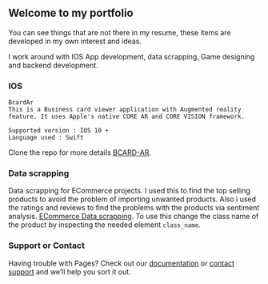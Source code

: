 ## Welcome to my portfolio

You can see things that are not there in my resume, these items are developed in my own interest and ideas.

I work around with IOS App development, data scrapping, Game designing and backend development.

### IOS

```
BcardAr
This is a Business card viewer application with Augmented reality feature. It uses Apple's native CORE AR and CORE VISION framework. 

Supported version : IOS 10 + 
Language used : Swift

```

Clone the repo for more details [BCARD-AR](https://github.com/THAANURK/BCardAr).

### Data scrapping

Data scrapping for ECommerce projects. I used this to find the top selling products to avoid the problem of importing unwanted products. Also i used the ratings and reviews to find the problems with the products via sentiment analysis.  [ECommerce Data scrapping](https://github.com/THAANURK/FlipkartScrapper). To use this change the class name of the product by inspecting the needed element `class_name`.

### Support or Contact

Having trouble with Pages? Check out our [documentation](https://help.github.com/categories/github-pages-basics/) or [contact support](https://github.com/contact) and we’ll help you sort it out.
